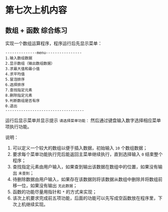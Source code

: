 # 第七次上机内容

## 数组 + 函数 综合练习

实现一个数组运算程序，程序运行后先显示菜单：
```
--------------menu----------------
1.输入数组数据
2.显示数组（输出数组数据）
3.求最大值和最小值
4.求平均值
5.冒泡排序
6.选择排序
7.查找指定元素
8.删除指定元素
9.判断数组是否有序
0.退出
-----------------------------------
```

运行后显示菜单并显示提示 `请选择菜单功能：` 然后通过键盘输入数字选择相应菜单项执行功能。

说明：	
1. 可以定义一个较大的数组以便于插入数据，初始输入 `10` 个数组数据；
2. 要求每个菜单功能执行完后能返回主菜单继续执行，直到选择输入 `0` 结束整个程序；
3. 查找指定元素由用户输入，如果查到输出该数据在数组中的位置，如果没有输出 `未查到`；
4. 待删除数据由用户输入，如果存在该数据则将该数据从数组中删除并将数组前移一位，如果没有输出 `无此数据`；
5. 函数的功能尽量用指针和 `*` 的方式来实现；
6. 该次上机要求完成前五项功能，后面的功能可以先写成空函数放在程序里，下次上机继续实现。
